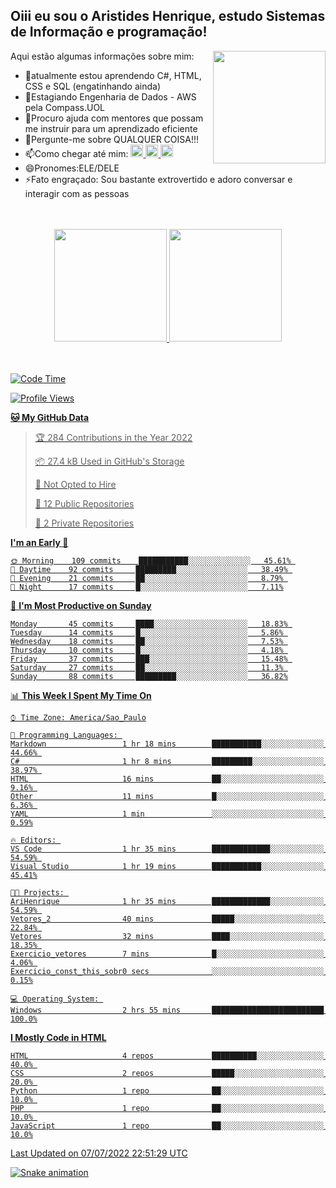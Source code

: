 ## Oiii eu sou o Aristides Henrique, estudo Sistemas de Informação e programação!

<div >
Aqui estão algumas informações sobre mim:<img align="right" height="180em" src="https://user-images.githubusercontent.com/97318481/177042589-45d62122-82a9-4a32-b3a7-87b322825b2f.png">
</div>

- 🌱atualmente estou aprendendo C#, HTML, CSS e SQL (engatinhando ainda)
- 👯Estagiando Engenharia de Dados - AWS pela Compass.UOL
- 🤔Procuro ajuda com mentores que possam me instruir para um aprendizado eficiente
- 💬Pergunte-me sobre QUALQUER COISA!!!
- 📫Como chegar até mim:
  <a href="https://www.instagram.com/aryhenry/" target="_blank">
  <img src="https://img.shields.io/badge/-Instagram-%23E4405F?style=for-the-badge&logo=instagram&logoColor=black" height="20px">
  </a>
  <a href="https://www.linkedin.com/in/aristides-henrique/" target="_blank">
  <img src="https://img.shields.io/badge/-LinkedIn-%230077B5?style=for-the-badge&logo=linkedin&logoColor=black" height="20px">
  </a> 
  <a href="mailto:arihenriqueuna@gmail.com">
  <img src="https://img.shields.io/badge/-Gmail-%23333?style=for-the-badge&logo=gmail&logoColor=white" height="20px">
  </a>
- 😄Pronomes:ELE/DELE
- ⚡Fato engraçado: Sou bastante extrovertido e adoro conversar e interagir com as pessoas
<br/>
<br/>
<div align="center">
  <a href="https://github.com/arihenrique">
  <img height="180em" src="https://github-readme-stats.vercel.app/api?username=arihenrique&show_icons=true&theme=dracula&include_all_commits=true&count_private=true"/>
  <img height="180em" src="https://github-readme-stats.vercel.app/api/top-langs/?username=arihenrique&layout=compact&langs_count=7&theme=dracula"/>
</div><br/><br/>

<!--START_SECTION:waka-->
![Code Time](http://img.shields.io/badge/Code%20Time-6%20hrs%203%20mins-blue)

![Profile Views](http://img.shields.io/badge/Profile%20Views-467-blue)

**🐱 My GitHub Data** 

> 🏆 284 Contributions in the Year 2022
 > 
> 📦 27.4 kB Used in GitHub's Storage 
 > 
> 🚫 Not Opted to Hire
 > 
> 📜 12 Public Repositories 
 > 
> 🔑 2 Private Repositories  
 > 
**I'm an Early 🐤** 

```text
🌞 Morning    109 commits    ███████████░░░░░░░░░░░░░░   45.61% 
🌆 Daytime    92 commits     █████████░░░░░░░░░░░░░░░░   38.49% 
🌃 Evening    21 commits     ██░░░░░░░░░░░░░░░░░░░░░░░   8.79% 
🌙 Night      17 commits     █░░░░░░░░░░░░░░░░░░░░░░░░   7.11%

```
📅 **I'm Most Productive on Sunday** 

```text
Monday       45 commits     ████░░░░░░░░░░░░░░░░░░░░░   18.83% 
Tuesday      14 commits     █░░░░░░░░░░░░░░░░░░░░░░░░   5.86% 
Wednesday    18 commits     ██░░░░░░░░░░░░░░░░░░░░░░░   7.53% 
Thursday     10 commits     █░░░░░░░░░░░░░░░░░░░░░░░░   4.18% 
Friday       37 commits     ███░░░░░░░░░░░░░░░░░░░░░░   15.48% 
Saturday     27 commits     ██░░░░░░░░░░░░░░░░░░░░░░░   11.3% 
Sunday       88 commits     █████████░░░░░░░░░░░░░░░░   36.82%

```


📊 **This Week I Spent My Time On** 

```text
⌚︎ Time Zone: America/Sao_Paulo

💬 Programming Languages: 
Markdown                 1 hr 18 mins        ███████████░░░░░░░░░░░░░░   44.66% 
C#                       1 hr 8 mins         █████████░░░░░░░░░░░░░░░░   38.97% 
HTML                     16 mins             ██░░░░░░░░░░░░░░░░░░░░░░░   9.16% 
Other                    11 mins             █░░░░░░░░░░░░░░░░░░░░░░░░   6.36% 
YAML                     1 min               ░░░░░░░░░░░░░░░░░░░░░░░░░   0.59%

🔥 Editors: 
VS Code                  1 hr 35 mins        █████████████░░░░░░░░░░░░   54.59% 
Visual Studio            1 hr 19 mins        ███████████░░░░░░░░░░░░░░   45.41%

🐱‍💻 Projects: 
AriHenrique              1 hr 35 mins        █████████████░░░░░░░░░░░░   54.59% 
Vetores_2                40 mins             █████░░░░░░░░░░░░░░░░░░░░   22.84% 
Vetores                  32 mins             ████░░░░░░░░░░░░░░░░░░░░░   18.35% 
Exercicio_vetores        7 mins              █░░░░░░░░░░░░░░░░░░░░░░░░   4.06% 
Exercicio_const_this_sobr0 secs              ░░░░░░░░░░░░░░░░░░░░░░░░░   0.15%

💻 Operating System: 
Windows                  2 hrs 55 mins       █████████████████████████   100.0%

```

**I Mostly Code in HTML** 

```text
HTML                     4 repos             ██████████░░░░░░░░░░░░░░░   40.0% 
CSS                      2 repos             █████░░░░░░░░░░░░░░░░░░░░   20.0% 
Python                   1 repo              ██░░░░░░░░░░░░░░░░░░░░░░░   10.0% 
PHP                      1 repo              ██░░░░░░░░░░░░░░░░░░░░░░░   10.0% 
JavaScript               1 repo              ██░░░░░░░░░░░░░░░░░░░░░░░   10.0%

```



 Last Updated on 07/07/2022 22:51:29 UTC
<!--END_SECTION:waka-->

![Snake animation](https://github.com/arihenrique/arihenrique/blob/output/github-contribution-grid-snake.svg)
